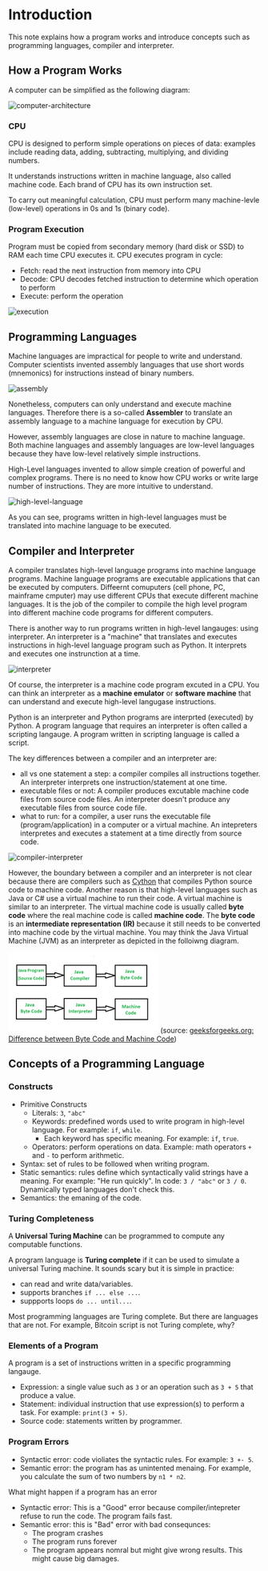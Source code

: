 # Introduction

This note explains how a program works and introduce concepts such as programming languages, compiler and interpreter.

## How a Program Works

A computer can be simplified as the following diagram:

![computer-architecture](./images/computer-architecture.png)

### CPU

CPU is designed to perform simple operations on pieces of data: examples include reading data, adding, subtracting, multiplying, and dividing numbers.

It understands instructions written in machine language, also called machine code. Each brand of CPU has its own instruction set.

To carry out meaningful calculation, CPU must perform many machine-levle (low-level) operations in 0s and 1s (binary code).

### Program Execution

Program must be copied from secondary memory (hard disk or SSD) to RAM each time CPU executes it. CPU executes program in cycle:

- Fetch: read the next instruction from memory into CPU
- Decode: CPU decodes fetched instruction to determine which operation to perform
- Execute: perform the operation

![execution](./images/execution.png)

## Programming Languages

Machine languages are impractical for people to write and understand. Computer scientists invented assembly languages that use short words (mnemonics) for instructions instead of binary numbers.

![assembly](./images/assembly.jpg)

Nonetheless, computers can only understand and execute machine languages. Therefore there is a so-called **Assembler** to translate an assembly language to a machine language for execution by CPU.

However, assembly languages are close in nature to machine language. Both machine languages and assembly languages are low-level languages because they have low-level relatively simple instructions.

High-Level languages invented to allow simple creation of powerful and complex programs. There is no need to know how CPU works or write large number of instructions. They are more intuitive to understand.

![high-level-language](./images/high-level-language.png)

As you can see, programs written in high-level languages must be translated into machine language to be executed.

## Compiler and Interpreter

A compiler translates high-level language programs into machine language programs. Machine language programs are executable applications that can be executed by computers. Diffeernt comuputers (cell phone, PC, mainframe cmputer) may use different CPUs that execute different machine languages. It is the job of the compiler to compile the high level program into different machine code programs for different computers.

There is another way to run programs written in high-level langauges: using interpreter. An interpreter is a "machine" that translates and executes instructions in high-level language program such as Python. It interprets and executes one instrunction at a time.

![interpreter](./images/interpreter.png)

Of course, the interpreter is a machine code program excuted in a CPU. You can think an interpreter as a **machine emulator** or **software machine** that can understand and execute high-level langugase instructions.

Python is an interpreter and Python programs are interprted (executed) by Python. A program language that requires an interpreter is often called a scripting langauge. A program written in scripting language is called a script.

The key differences between a compiler and an interpreter are:

- all vs one statement a step: a compiler compiles all instructions together. An interpreter interprets one instruction/statement at one time.
- executable files or not: A compiler produces excutable machine code files from source code files. An interpreter doesn't produce any executable files from source code file.
- what to run: for a compiler, a user runs the executable file (program/application) in a computer or a virtual machine. An intepreters interpretes and executes a statement at a time directly from source code.

![compiler-interpreter](./images/compiler-interpreter.png)

However, the boundary between a compiler and an interpreter is not clear because there are compilers such as [Cython](https://cython.org/) that compiles Python source code to machine code. Another reason is that high-level languages such as Java or C# use a virtual machine to run their code. A virtual machine is similar to an interpreter. The virtual machine code is usually called **byte code** where the real machine code is called **machine code**. The **byte code** is an **intermediate representation (IR)** because it still needs to be converted into machine code by the virtual machine. You may think the Java Virtual Machine (JVM) as an interpreter as depicted in the folloiwng diagram.

![bytecode-machinecode](./images/bytecode-machinecode.png)
(source: [geeksforgeeks.org: Difference between Byte Code and Machine Code](https://www.geeksforgeeks.org/difference-between-byte-code-and-machine-code/))

## Concepts of a Programming Language

### Constructs

- Primitive Constructs
  - Literals: `3`, `"abc"`
  - Keywords: predefined words used to write program in high-level language. For example: `if`, `while`.
    - Each keyword has specific meaning. For example: `if`, `true`.
  - Operators: perform operations on data. Example: math operators `+` and `-` to perform arithmetic.
- Syntax: set of rules to be followed when writing program.
- Static semantics: rules define which syntactically valid strings have a meaning. For example: "He run quickly". In code: `3 / "abc"` or `3 / 0`. Dynamically typed languages don't check this.
- Semantics: the emaning of the code.

### Turing Completeness

A **Universal Turing Machine** can be programmed to compute any computable functions.

A program language is **Turing complete** if it can be used to simulate a universal Turing machine. It sounds scary but it is simple in practice:

- can read and write data/variables.
- supports branches `if ... else ...`.
- suppports loops `do ... until...`.

Most programming languages are Turing complete. But there are languages that are not. For example, Bitcoin script is not Turing complete, why?

### Elements of a Program

A program is a set of instructions written in a specific programming langauge.

- Expression: a single value such as `3` or an operation such as `3 + 5` that produce a value.
- Statement: individual instruction that use expression(s) to perform a task. For example: `print(3 + 5)`.
- Source code: statements written by programmer.

### Program Errors

- Syntactic error: code violiates the syntactic rules. For example: `3 +- 5`.
- Semantic error: the program has as unintented menaing. For example, you calculate the sum of two numbers by `n1 * n2`.

What might happen if a program has an error

- Syntactic error: This is a "Good" error because compiler/intepreter refuse to run the code. The program fails fast.
- Semantic error: this is "Bad" error with bad consequnces:
  - The program crashes
  - The program runs forever
  - The program appears nomral but might give wrong results. This might cause big damages.

